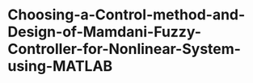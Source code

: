 # Choosing-a-Control-method-and-Design-of-Mamdani-Fuzzy-Controller-for-Nonlinear-System-using-MATLAB